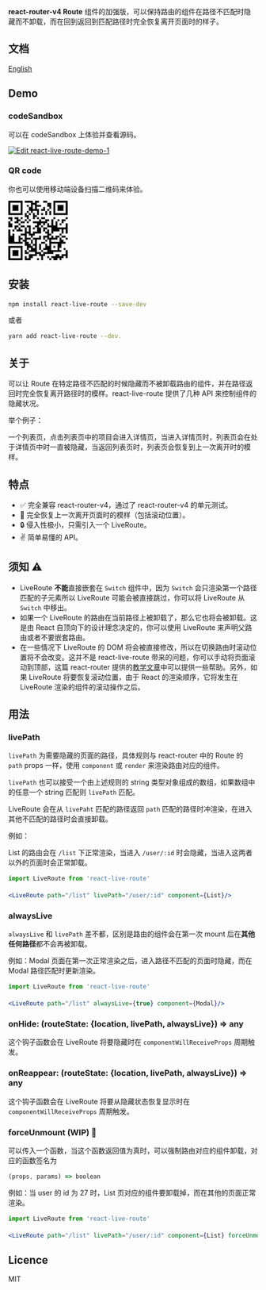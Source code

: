 **react-router-v4 Route** 组件的加强版，可以保持路由的组件在路径不匹配时隐藏而不卸载，而在回到返回到匹配路径时完全恢复离开页面时的样子。

## 文档

[English](../README.md)

## Demo

### codeSandbox

可以在 codeSandbox 上体验并查看源码。

[![Edit react-live-route-demo-1](https://codesandbox.io/static/img/play-codesandbox.svg)](https://codesandbox.io/s/yj9j33pw4j)

### QR code

你也可以使用移动端设备扫描二维码来体验。

![qr](./qr.png)

## 安装

```bash
npm install react-live-route --save-dev
```

或者

```bash
yarn add react-live-route --dev.
```

## 关于

可以让 Route 在特定路径不匹配的时候隐藏而不被卸载路由的组件，并在路径返回时完全恢复离开路径时的模样。react-live-route 提供了几种 API 来控制组件的隐藏状况。

举个例子：

一个列表页，点击列表页中的项目会进入详情页，当进入详情页时，列表页会在处于详情页中时一直被隐藏，当返回列表页时，列表页会恢复到上一次离开时的模样。

## 特点

- ✅ 完全兼容 react-router-v4，通过了 react-router-v4 的单元测试。
- 🎯 完全恢复上一次离开页面时的模样（包括滚动位置）。
- 🔒 侵入性极小，只需引入一个 LiveRoute。
- ✌️ 简单易懂的 API。

## 须知 ⚠️

- LiveRoute **不能**直接嵌套在 `Switch` 组件中，因为 `Switch` 会只渲染第一个路径匹配的子元素所以 LiveRoute 可能会被直接跳过，你可以将 LiveRoute 从 `Switch` 中移出。
- 如果一个 LiveRoute 的路由在当前路径上被卸载了，那么它也将会被卸载。这是由 React 自顶向下的设计理念决定的，你可以使用 LiveRoute 来声明父路由或者不要嵌套路由。
- 在一些情况下 LiveRoute 的 DOM 将会被直接修改，所以在切换路由时滚动位置将不会改变。这并不是 react-live-route 带来的问题，你可以手动将页面滚动到顶部，这篇 react-router 提供的[教学文章](./scroll-restoration-zh.md)中可以提供一些帮助。另外，如果 LiveRoute 将要恢复滚动位置，由于 React 的渲染顺序，它将发生在 LiveRoute 渲染的组件的滚动操作之后。

## 用法

### livePath

`livePath` 为需要隐藏的页面的路径，具体规则与 react-router 中的 Route 的 `path` props 一样，使用 `component`  或 `render` 来渲染路由对应的组件。

`livePath` 也可以接受一个由上述规则的 string 类型对象组成的数组，如果数组中的任意一个 string 匹配则 `livePath` 匹配。

LiveRoute 会在从 `livePaht` 匹配的路径返回 `path` 匹配的路径时冲渲染，在进入其他不匹配的路径时会直接卸载。

例如：

List 的路由会在 `/list` 下正常渲染，当进入 `/user/:id` 时会隐藏，当进入这两者以外的页面时会正常卸载。

```jsx
import LiveRoute from 'react-live-route'

<LiveRoute path="/list" livePath="/user/:id" component={List}/>
```

### alwaysLive

`alwaysLive` 和 `livePath` 差不都，区别是路由的组件会在第一次 mount 后在**其他任何路径**都不会再被卸载。

例如：Modal 页面在第一次正常渲染之后，进入路径不匹配的页面时隐藏，而在 Modal 路径匹配时更新渲染。

```jsx
import LiveRoute from 'react-live-route'

<LiveRoute path="/list" alwaysLive={true} component={Modal}/>
```

### onHide: (routeState: {location, livePath, alwaysLive}) => any

这个钩子函数会在 LiveRoute 将要隐藏时在 `componentWillReceiveProps` 周期触发。

### onReappear: (routeState: {location, livePath, alwaysLive}) => any

这个钩子函数会在 LiveRoute 将要从隐藏状态恢复显示时在 `componentWillReceiveProps` 周期触发。

### forceUnmount (WIP) 🚧

可以传入一个函数，当这个函数返回值为真时，可以强制路由对应的组件卸载，对应的函数签名为

```js
(props, params) => boolean
```

例如：当 user 的 id 为 27 时，List 页对应的组件要卸载掉，而在其他的页面正常渲染。

```jsx
import LiveRoute from 'react-live-route'

<LiveRoute path="/list" livePath="/user/:id" component={List} forceUnmount={(props, params)=> params.id === 27}/>
```

## Licence

MIT